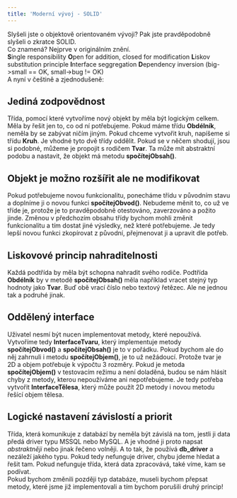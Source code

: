 ```yaml
---
title: 'Moderní vývoj - SOLID'
---
```


Slyšeli jste o objektově orientovaném vývoji? Pak jste pravděpodobně slyšeli o zkratce SOLID.
<br>
Co znamená? Nejprve v originálním znění.
<br>
**S**ingle responsibility
**O**pen for addition, closed for modification
**L**iskov substitution principle
**I**nterface seggregation
**D**ependency inversion (big->small == OK, small->bug != OK)
<br>
A nyní v češtině a zjednodušeně:
<br>
## Jediná zodpovědnost
Třída, pomocí které vytvoříme nový objekt by měla být logickým celkem. Měla by řešit jen to, co od ní potřebujeme. Pokud máme třídu **Obdélník**, neměla by se zabývat ničím jiným. Pokud chceme vytvořit kruh, napíšeme si třídu **Kruh**. Je vhodné tyto dvě třídy oddělit. Pokud se v něčem shodují, jsou si podobné, můžeme je propojit s rodičem **Tvar**. Ta může mít abstraktní podobu a nastavit, že objekt má metodu **spočítejObsah()**.
## Objekt je možno rozšířit ale ne modifikovat
Pokud potřebujeme novou funkcionalitu, ponecháme třídu v původním stavu a doplníme ji o novou funkci **spočítejObvod()**. Nebudeme měnit to, co už ve tříde je, protože je to pravděpodobně otestováno, zaverzováno a požito jinde. Změnou v předchozím obsahu třídy bychom mohli změnit funkcionalitu a tím dostat jiné výsledky, než které potřebujeme. Je tedy lepší novou funkci zkopírovat z původní, přejmenovat ji a upravit dle potřeb.
## Liskovové princip nahraditelnosti
Každá podtřída by měla být schopna nahradit svého rodiče. Podtřída **Obdélník** by v metodě **spočítejObsah()** měla například vracet stejný typ hodnoty jako **Tvar**. Buď obě vrací číslo nebo textový řetězec. Ale ne jednou tak a podruhé jinak.
## Oddělený interface
Uživatel nesmí být nucen implementovat metody, které nepoužívá. Vytvoříme tedy **InterfaceTvaru**, který implementuje metody **spočítejObvod()** a **spočítejObsah()** je to v pořádku. Pokud bychom ale do něj zahrnuli i metodu **spočítejObjem()**, je to už nežádoucí. Protože tvar je 2D a objem potřebuje k výpočtu 3 rozměry. Pokud je metoda **spočítejObjem()** v testovacím režimu a není doladěná, budou se nám hlásit chyby z metody, kterou nepoužíváme ani nepotřebujeme. Je tedy potřeba vytvořit **InterfaceTělesa**, který může použít 2D metody i novou metodu řešící objem tělesa.
## Logické nastavení závislostí a priorit
Třída, která komunikuje z databází by neměla být závislá na tom, jestli ji data předá driver typu MSSQL nebo MySQL. A je vhodné ji proto napsat _abstraktněji_ nebo jinak řečeno volněji. A to tak, že používá **db_driver** a nezáleží jakého typu. Pokud tedy nefunguje driver, chybu jdeme hledat a řešit tam. Pokud nefunguje třída, která data zpracovává, také víme, kam se podívat.
<br>
Pokud bychom změnili později typ databáze, museli bychom přepsat metody, které jsme již implementovali a tím bychom porušili druhý princip!